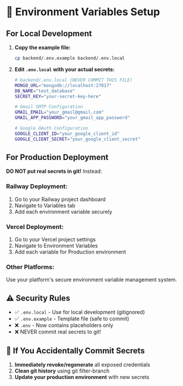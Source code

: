 # 🔐 Environment Variables Setup

## For Local Development

1. **Copy the example file:**
   ```bash
   cp backend/.env.example backend/.env.local
   ```

2. **Edit `.env.local` with your actual secrets:**
   ```bash
   # backend/.env.local (NEVER COMMIT THIS FILE)
   MONGO_URL="mongodb://localhost:27017"
   DB_NAME="test_database"
   SECRET_KEY="your-secret-key-here"
   
   # Gmail SMTP Configuration
   GMAIL_EMAIL="your_gmail@gmail.com"
   GMAIL_APP_PASSWORD="your_gmail_app_password"
   
   # Google OAuth Configuration
   GOOGLE_CLIENT_ID="your_google_client_id"
   GOOGLE_CLIENT_SECRET="your_google_client_secret"
   ```

## For Production Deployment

**DO NOT put real secrets in git!** Instead:

### Railway Deployment:
1. Go to your Railway project dashboard
2. Navigate to Variables tab
3. Add each environment variable securely

### Vercel Deployment:
1. Go to your Vercel project settings
2. Navigate to Environment Variables
3. Add each variable for Production environment

### Other Platforms:
Use your platform's secure environment variable management system.

## ⚠️ Security Rules

- ✅ `.env.local` - Use for local development (gitignored)
- ✅ `.env.example` - Template file (safe to commit)
- ❌ `.env` - Now contains placeholders only
- ❌ NEVER commit real secrets to git!

## 🚨 If You Accidentally Commit Secrets

1. **Immediately revoke/regenerate** all exposed credentials
2. **Clean git history** using git filter-branch
3. **Update your production environment** with new secrets